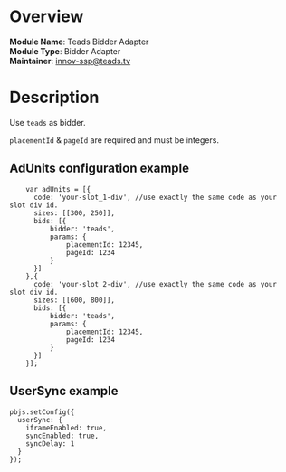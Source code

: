 # Overview

**Module Name**: Teads Bidder Adapter  
**Module Type**: Bidder Adapter  
**Maintainer**: innov-ssp@teads.tv 

# Description

Use `teads` as bidder.

`placementId` & `pageId` are required and must be integers.

## AdUnits configuration example
```
    var adUnits = [{
      code: 'your-slot_1-div', //use exactly the same code as your slot div id.
      sizes: [[300, 250]],
      bids: [{
          bidder: 'teads',
          params: { 
              placementId: 12345,
              pageId: 1234
          }
      }]
    },{
      code: 'your-slot_2-div', //use exactly the same code as your slot div id.
      sizes: [[600, 800]],
      bids: [{
          bidder: 'teads',
          params: { 
              placementId: 12345,
              pageId: 1234
          }
      }]
    }];
```

## UserSync example

```
pbjs.setConfig({
  userSync: {
    iframeEnabled: true,
    syncEnabled: true,
    syncDelay: 1
  }
});
```
